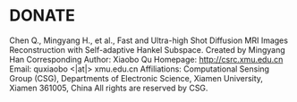 # DONATE
Chen Q., Mingyang H., et al., Fast and Ultra-high Shot Diffusion MRI Images Reconstruction with Self-adaptive Hankel Subspace.
Created by Mingyang Han
Corresponding Author: Xiaobo Qu
Homepage: http://csrc.xmu.edu.cn
Email: quxiaobo <|at|> xmu.edu.cn
Affiliations: Computational Sensing Group (CSG), Departments of Electronic Science, Xiamen University, Xiamen 361005, China
All rights are reserved by CSG.
